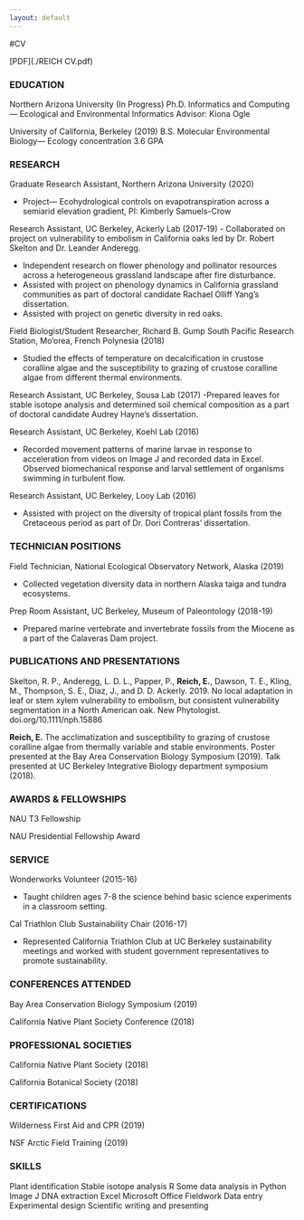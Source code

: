 ```yaml
---
layout: default
---
```


#CV

[PDF](./REICH CV.pdf)


### EDUCATION

Northern Arizona University (In Progress)
Ph.D. Informatics and Computing— Ecological and Environmental Informatics
Advisor: Kiona Ogle 

University of California, Berkeley (2019)
B.S. Molecular Environmental Biology— Ecology concentration
3.6 GPA


### RESEARCH
	
Graduate Research Assistant, Northern Arizona University (2020)
- Project— Ecohydrological controls on evapotranspiration across a semiarid elevation gradient, PI: Kimberly Samuels-Crow

Research Assistant, UC Berkeley, Ackerly Lab (2017-19)
- Collaborated on project on vulnerability to embolism in California oaks led by Dr. Robert Skelton and Dr. Leander Anderegg.
- Independent research on flower phenology and pollinator resources across a heterogeneous grassland landscape after fire disturbance.
- Assisted with project on phenology dynamics in California grassland communities as part of doctoral candidate Rachael Olliff Yang’s dissertation.
- Assisted with project on genetic diversity in red oaks. 

Field Biologist/Student Researcher, Richard B. Gump South Pacific Research Station, Mo’orea, French Polynesia (2018)
- Studied the effects of temperature on decalcification in crustose coralline algae and the susceptibility to grazing of crustose coralline algae from different thermal environments.

Research Assistant, UC Berkeley, Sousa Lab (2017)
-Prepared leaves for stable isotope analysis and determined soil chemical composition as a part of doctoral candidate Audrey Hayne’s dissertation.

Research Assistant, UC Berkeley, Koehl Lab (2016)
- Recorded movement patterns of marine larvae in response to acceleration from videos on Image J and recorded data in Excel. Observed biomechanical response and larval  settlement of organisms swimming in turbulent flow.

Research Assistant, UC Berkeley, Looy Lab (2016)
- Assisted with project on the diversity of tropical plant fossils from the Cretaceous period as part of Dr. Dori Contreras’ dissertation.


### TECHNICIAN POSITIONS

Field Technician, National Ecological Observatory Network, Alaska (2019)
- Collected vegetation diversity data in northern Alaska taiga and tundra ecosystems.

Prep Room Assistant, UC Berkeley, Museum of Paleontology (2018-19)
- Prepared marine vertebrate and invertebrate fossils from the Miocene as a part of the Calaveras Dam project.

### PUBLICATIONS AND PRESENTATIONS

Skelton, R. P., Anderegg, L. D. L., Papper, P., **Reich, E.**, Dawson, T. E., Kling, M., Thompson, S. E., Diaz, J., and D. D. Ackerly. 2019. No local adaptation in leaf or stem xylem vulnerability to embolism, but consistent vulnerability segmentation in a North American oak. New Phytologist. doi.org/10.1111/nph.15886

**Reich, E.** The acclimatization and susceptibility to grazing of crustose coralline algae from thermally variable and stable environments. Poster presented at the Bay Area Conservation Biology Symposium (2019). Talk presented at UC Berkeley Integrative Biology department symposium (2018).


### AWARDS & FELLOWSHIPS

NAU T3 Fellowship

NAU Presidential Fellowship Award


### SERVICE

Wonderworks Volunteer (2015-16)
- Taught children ages 7-8 the science behind basic science experiments in a classroom setting.

Cal Triathlon Club Sustainability Chair (2016-17)
- Represented California Triathlon Club at UC Berkeley sustainability meetings and worked with student government representatives to promote sustainability.


### CONFERENCES ATTENDED

Bay Area Conservation Biology Symposium (2019)

California Native Plant Society Conference (2018)


### PROFESSIONAL SOCIETIES

California Native Plant Society (2018)

California Botanical Society (2018)


### CERTIFICATIONS

Wilderness First Aid and CPR (2019)

NSF Arctic Field Training (2019)


### SKILLS

Plant identification
Stable isotope analysis
R
Some data analysis in Python 
Image J
DNA extraction
Excel
Microsoft Office
Fieldwork
Data entry
Experimental design
Scientific writing and presenting
